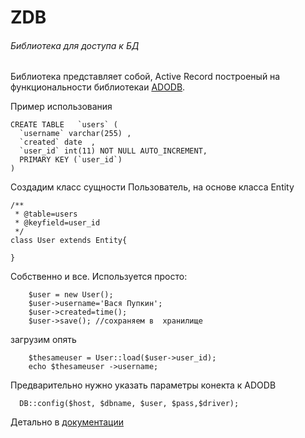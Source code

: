 # ZDB

###### Библиотека  для  доступа   к БД

Библиотека  представляет  собой, Active Record построеный 
на  функциональности  библиотекаи [ADODB](http://adodb.org/dokuwiki/doku.php).

Пример использования

    CREATE TABLE   `users` (
      `username` varchar(255) ,
      `created` date  ,
      `user_id` int(11) NOT NULL AUTO_INCREMENT,
      PRIMARY KEY (`user_id`)
    )
    
Создадим класс сущности Пользователь, на основе класса Entity

    /**
     * @table=users
     * @keyfield=user_id
     */
    class User extends Entity{
    
    }
Собственно и все.
Используется просто:

        $user = new User();
        $user->username='Вася Пупкин';
        $user->created=time();
        $user->save(); //сохраняем в  хранилище
 
 загрузим  опять
 
        $thesameuser = User::load($user->user_id);
        echo $thesameuser ->username;

Предварительно  нужно  указать параметры  конекта к ADODB

      DB::config($host, $dbname, $user, $pass,$driver);

 Детально  в [документации](https://github.com/leon-mbs/zdb/blob/master/docs.md)
